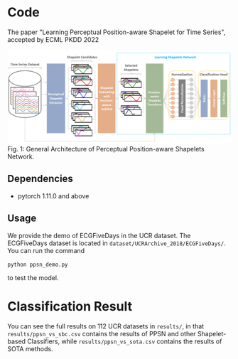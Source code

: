 # Code
The paper "Learning Perceptual Position-aware Shapelet for Time Series", accepted by ECML PKDD 2022

![alt text](https://github.com/tmtuan1307/ppsn/blob/eaa2a622e669daf6663a21e4fd81b706752f6b0d/ppsn.png)
Fig. 1: General Architecture of Perceptual Position-aware Shapelets Network.
## Dependencies
- pytorch 1.11.0 and above

## Usage
We provide the demo of ECGFiveDays in the UCR dataset.  The ECGFiveDays dataset is located in `dataset/UCRArchive_2018/ECGFiveDays/`. You can run the command
```
python ppsn_demo.py
```
to test the model.

# Classification Result
You can see the full results on 112 UCR datasets in `results/`, in that `results/ppsn_vs_sbc.csv` contains the results of PPSN and other Shapelet-based Classifiers, while `results/ppsn_vs_sota.csv` contains the results of SOTA methods.
